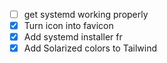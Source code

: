 - [ ] get systemd working properly
- [x] Turn icon into favicon
- [x] Add systemd installer fr
- [x] Add Solarized colors to Tailwind
